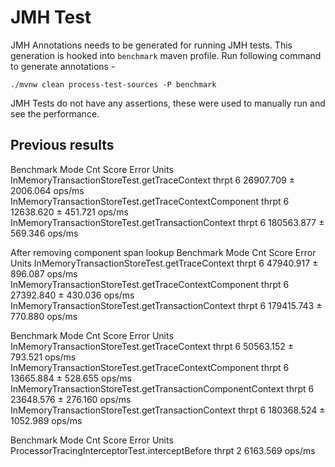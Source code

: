 # JMH Test

JMH Annotations needs to be generated for running JMH tests. This generation is hooked into `benchmark` maven profile. Run following command to generate annotations -

```
./mvnw clean process-test-sources -P benchmark
```

JMH Tests do not have any assertions, these were used to manually run and see the performance.

## Previous results 

Benchmark                                               Mode  Cnt       Score      Error   Units
InMemoryTransactionStoreTest.getTraceContext           thrpt    6   26907.709 ± 2006.064  ops/ms
InMemoryTransactionStoreTest.getTraceContextComponent  thrpt    6   12638.620 ±  451.721  ops/ms
InMemoryTransactionStoreTest.getTransactionContext     thrpt    6  180563.877 ±  569.346  ops/ms


After removing component span lookup
Benchmark                                               Mode  Cnt       Score     Error   Units
InMemoryTransactionStoreTest.getTraceContext           thrpt    6   47940.917 ± 896.087  ops/ms
InMemoryTransactionStoreTest.getTraceContextComponent  thrpt    6   27392.840 ± 430.036  ops/ms
InMemoryTransactionStoreTest.getTransactionContext     thrpt    6  179415.743 ± 770.880  ops/ms

Benchmark                                                     Mode  Cnt       Score      Error   Units
InMemoryTransactionStoreTest.getTraceContext                 thrpt    6   50563.152 ±  793.521  ops/ms
InMemoryTransactionStoreTest.getTraceContextComponent        thrpt    6   13665.884 ±  528.655  ops/ms
InMemoryTransactionStoreTest.getTransactionComponentContext  thrpt    6   23648.576 ±  276.160  ops/ms
InMemoryTransactionStoreTest.getTransactionContext           thrpt    6  180368.524 ± 1052.989  ops/ms


Benchmark                                         Mode  Cnt     Score   Error   Units
ProcessorTracingInterceptorTest.interceptBefore  thrpt    2  6163.569          ops/ms